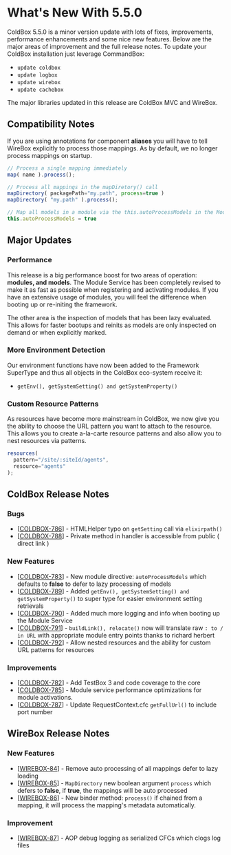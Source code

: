 # What's New With 5.5.0

ColdBox 5.5.0 is a minor version update with lots of fixes, improvements, performance enhancements and some nice new features.  Below are the major areas of improvement and the full release notes. To update your ColdBox installation just leverage CommandBox: 

* `update coldbox`
* `update logbox`
* `update wirebox`
* `update cachebox`

The major libraries updated in this release are ColdBox MVC and WireBox.

## Compatibility Notes

If you are using annotations for component **aliases** you will have to tell WireBox explicitly to process those mappings.  As by default, we no longer process mappings on startup.

```javascript
// Process a single mapping immediately
map( name ).process();

// Process all mappings in the mapDiretory() call
mapDirectory( packagePath="my.path", process=true )
mapDirectory( "my.path" ).process();

// Map all models in a module via the this.autoProcessModels in the ModuleConfig.cfc
this.autoProcessModels = true

```

## Major Updates

### Performance

This release is a big performance boost for two areas of operation: **modules, and models**.  The Module Service has been completely revised to make it as fast as possible when registering and activating modules.  If you have an extensive usage of modules, you will feel the difference when booting up or re-initing the framework.

The other area is the inspection of models that has been lazy evaluated.  This allows for faster bootups and reinits as models are only inspected on demand or when explicitly marked.

### More Environment Detection

Our environment functions have now been added to the Framework SuperType and thus all objects in the ColdBox eco-system receive it:

* `getEnv(), getSystemSetting() and getSystemProperty()`

### Custom Resource Patterns

As resources have become more mainstream in ColdBox, we now give you the ability to choose the URL pattern you want to attach to the resource.  This allows you to create a-la-carte resource patterns and also allow you to nest resources via patterns.

```javascript
resources(
  pattern="/site/:siteId/agents",
  resource="agents"
);
```

## ColdBox Release Notes

### Bugs

* \[[COLDBOX-786](https://ortussolutions.atlassian.net/browse/COLDBOX-786)\] - HTMLHelper typo on `getSetting` call via `elixirpath()`
* \[[COLDBOX-788](https://ortussolutions.atlassian.net/browse/COLDBOX-788)\] - Private method in handler is accessible from public \( direct link \)

### New Features

* \[[COLDBOX-783](https://ortussolutions.atlassian.net/browse/COLDBOX-783)\] - New module directive: `autoProcessModels` which defaults to **false** to defer to lazy processing of models
* \[[COLDBOX-789](https://ortussolutions.atlassian.net/browse/COLDBOX-789)\] - Added `getEnv(), getSystemSetting() and getSystemProperty()` to super type for easier environment setting retrievals
* \[[COLDBOX-790](https://ortussolutions.atlassian.net/browse/COLDBOX-790)\] - Added much more logging and info when booting up the Module Service
* \[[COLDBOX-791](https://ortussolutions.atlassian.net/browse/COLDBOX-791)\] - `buildLink(), relocate()` now will translate raw `: to / in URL` with appropriate module entry points thanks to richard herbert
* \[[COLDBOX-792](https://ortussolutions.atlassian.net/browse/COLDBOX-792)\] - Allow nested resources and the ability for custom URL patterns for resources

### Improvements

* \[[COLDBOX-782](https://ortussolutions.atlassian.net/browse/COLDBOX-782)\] - Add TestBox 3 and code coverage to the core
* \[[COLDBOX-785](https://ortussolutions.atlassian.net/browse/COLDBOX-785)\] - Module service performance optimizations for module activations.
* \[[COLDBOX-787](https://ortussolutions.atlassian.net/browse/COLDBOX-787)\] - Update RequestContext.cfc `getFullUrl()` to include port number

## WireBox Release Notes

### New Features

* \[[WIREBOX-84](https://ortussolutions.atlassian.net/browse/WIREBOX-84)\] - Remove auto processing of all mappings defer to lazy loading
* \[[WIREBOX-85](https://ortussolutions.atlassian.net/browse/WIREBOX-85)\] - `MapDirectory` new boolean argument `process` which defers to **false**, if **true**, the mappings will be auto processed
* \[[WIREBOX-86](https://ortussolutions.atlassian.net/browse/WIREBOX-86)\] - New binder method: `process()` if chained from a mapping, it will process the mapping's metadata automatically.

### Improvement

* \[[WIREBOX-87](https://ortussolutions.atlassian.net/browse/WIREBOX-87)\] - AOP debug logging as serialized CFCs which clogs log files

